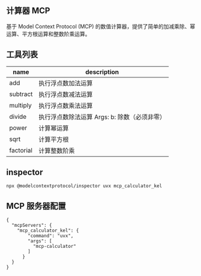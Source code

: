 ## 计算器 MCP
基于 Model Context Protocol (MCP) 的数值计算器，提供了简单的加减乘除、幂运算、平方根运算和整数阶乘运算。


## 工具列表
| name | description |
| ----------- | ----------- |
| add  | 执行浮点数加法运算 |
| subtract | 执行浮点数减法运算 |
| multiply | 执行浮点数乘法运算 |
| divide|执行浮点数除法运算 Args: b: 除数（必须非零）|
| power | 计算幂运算 |
| sqrt | 计算平方根 |
| factorial | 计算整数阶乘 |

## inspector
```
npx @modelcontextprotocol/inspector uvx mcp_calculator_kel
```

## MCP 服务器配置
```
{
  "mcpServers": {
    "mcp_calculator_kel": {
        "command": "uvx",
        "args": [
          "mcp-calculator"
        ]
      }
  }
}
```

